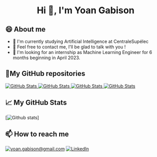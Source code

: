 <h1 align="center">Hi 👋, I'm Yoan Gabison</h1>

## 😄 About me
- 🌱 I'm currently studying Artificial Intelligence at CentraleSupélec     
- 🤔 Feel free to contact me, I'll be glad to talk with you !
- 💬 I'm looking for an internship as Machine Learning Engineer for 6 months beginning in April 2023.

<h2>📌My GitHub repositories</h2>
<div>
  <p>
    <a href="https://github.com/YoanGab/paybyphone">
      <img src="https://github-readme-stats.vercel.app/api/pin/?username=YoanGab&repo=paybyphone" alt="GitHub Stats" />
    </a>
    <a href="https://github.com/YoanGab/chatbot_and_recommendation_system">
      <img src="https://github-readme-stats.vercel.app/api/pin/?username=YoanGab&repo=chatbot_and_recommendation_system" alt="GitHub Stats" />
    </a>
    <a href="https://github.com/YoanGab/Morpion4">
      <img src="https://github-readme-stats.vercel.app/api/pin/?username=YoanGab&repo=Morpion4" alt="GitHub Stats" />
    </a>
    <a href="https://github.com/YoanGab/KNN">
      <img src="https://github-readme-stats.vercel.app/api/pin/?username=YoanGab&repo=KNN" alt="GitHub Stats" />
    </a>
  </p>
</div>

<h2>📈 My GitHub Stats</h2>

[![Github stats](https://github-readme-stats.vercel.app/api?username=YoanGab&show_icons=true&include_all_commits=true)]

<h2>📫 How to reach me</h2>

<a href="mailto:yoan.gabison@gmail.com]">![yoan.gabison@gmail.com](https://img.shields.io/badge/Gmail-D14836?style=for-the-badge&logo=gmail&logoColor=white)</a>
<a href="https://www.linkedin.com/in/yoangabison/">![LinkedIn](https://img.shields.io/badge/LinkedIn-0077B5?style=for-the-badge&logo=linkedin&logoColor=white)</a>
